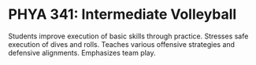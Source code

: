 # PHYA 341: Intermediate Volleyball

Students improve execution of basic skills through practice. Stresses safe execution of dives and rolls. Teaches various offensive strategies and defensive alignments. Emphasizes team play.